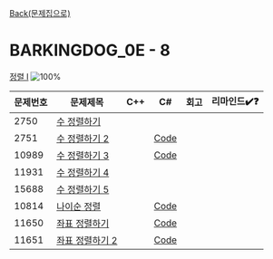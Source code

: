 [Back(문제집으로)](/Workbook/README.md)

# BARKINGDOG_0E - 8

[정렬 I](https://github.com/encrypted-def/basic-algo-lecture/blob/master/workbook/0x0E.md)
![100%](https://progress-bar.xyz/5/?scale=8&title=progress&width=500&color=babaca&suffix=/8)

| 문제번호 | 문제제목                                | C++ | C#  | 회고 | 리마인드✔️❓ |
| -------- | --------------------------------------- | --- | --- | ---- | ------------ |
| 2750     | [수 정렬하기](https://boj.kr/2750)      |     |     |      |              |
| 2751     | [수 정렬하기 2](https://boj.kr/2751)    |   | [Code](../Baekjoon/Silver/2751.cs) |   |              |
| 10989    | [수 정렬하기 3](https://boj.kr/10989)   |   | [Code](../Baekjoon/Bronze/10989.cs) |   |              |
| 11931    | [수 정렬하기 4](https://boj.kr/11931)   |     |     |      |              |
| 15688    | [수 정렬하기 5](https://boj.kr/15688)   |     |     |      |              |
| 10814    | [나이순 정렬](https://boj.kr/10814)     |   | [Code](../Baekjoon/Silver/10814.cs) |   |              |
| 11650    | [좌표 정렬하기](https://boj.kr/11650)   |   | [Code](../Baekjoon/Silver/11650.cs) |   |              |
| 11651    | [좌표 정렬하기 2](https://boj.kr/11651) |   | [Code](../Baekjoon/Silver/11651.cs) |   |              |
